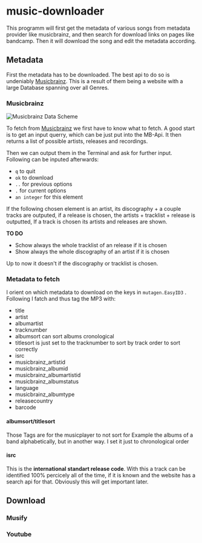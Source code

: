 # music-downloader
This programm will first get the metadata of various songs from metadata provider like musicbrainz, and then search for download links on pages like bandcamp. Then it will download the song and edit the metadata according.

## Metadata

First the metadata has to be downloaded. The best api to do so is undeniably [Musicbrainz](musicbrainz.org/). This is a result of them being a website with a large Database spanning over all Genres.

### Musicbrainz

![Musicbrainz Data Scheme](https://wiki.musicbrainz.org/-/images/9/9e/pymb3-model-core.png)

To fetch from [Musicbrainz](musicbrainz.org/) we first have to know what to fetch. A good start is to get an input querry, which can be just put into the MB-Api. It then returns a list of possible artists, releases and recordings.

Then we can output them in the Terminal and ask for further input. Following can be inputed afterwards:

- `q` to quit
- `ok` to download
- `..` for previous options 
- `.` for current options
- `an integer` for this element

If the following chosen element is an artist, its discography + a couple tracks are outputed, if a release is chosen, the artists + tracklist + release is outputted, If a track is chosen its artists and releases are shown.

**TO DO**

- Schow always the whole tracklist of an release if it is chosen
- Show always the whole discography of an artist if it is chosen

Up to now it doesn't if the discography or tracklist is chosen.

### Metadata to fetch

I orient on which metadata to download on the keys in `mutagen.EasyID3` . Following I fatch and thus tag the MP3 with:
- title
- artist
- albumartist
- tracknumber
- albumsort can sort albums cronological
- titlesort is just set to the tracknumber to sort by track order to sort correctly
- isrc
- musicbrainz_artistid
- musicbrainz_albumid
- musicbrainz_albumartistid
- musicbrainz_albumstatus
- language
- musicbrainz_albumtype
- releasecountry
- barcode

#### albumsort/titlesort

Those Tags are for the musicplayer to not sort for Example the albums of a band alphabetically, but in another way. I set it just to chronological order

#### isrc

This is the **international standart release code**. With this a track can be identified 100% percicely all of the time, if it is known and the website has a search api for that. Obviously this will get important later.



## Download

### Musify

### Youtube
